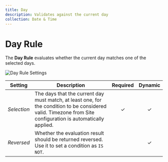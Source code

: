 ```yaml
---
title: Day
description: Validates against the current day
collection: Date & Time
---
```


# Day Rule

<div class="tm-resource-icon">
    <!--@include: ./assets/rule-day.svg-->
</div>

The **Day Rule** evaluates whether the current day matches one of the selected days.

![Day Rule Settings](./assets//rule-day.webp)

| Setting     | Description                                                                                                                                                  | Required | Dynamic  |
| ----------- | ------------------------------------------------------------------------------------------------------------------------------------------------------------ | :------: | :------: |
| _Selection_ | The days that the current day must match, at least one, for the condition to be considered valid. Timezone from Site configuration is automatically applied. | &#x2713; | &#x2713; |
| _Reversed_  | Whether the evaluation result should be returned reversed. Use it to set a condition as `IS NOT`.                                                            |          | &#x2713; |

<!--@include: ./advanced-rule-settings-->
